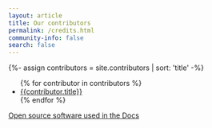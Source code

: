 ```yaml
---
layout: article
title: Our contributors
permalink: /credits.html
community-info: false
search: false
---
```


{%- assign contributors = site.contributors | sort: 'title' -%}

<div class="contributions">

  <ul>
  {% for contributor in contributors %}
    <li><a href="{{contributor.url | prepend: site.baseurl}}">{{contributor.title}}</a></li>
  {% endfor %}
  </ul>

</div>

[Open source software used in the Docs](https://github.com/logzio/logz-docs#open-source-software-used-in-docs)
